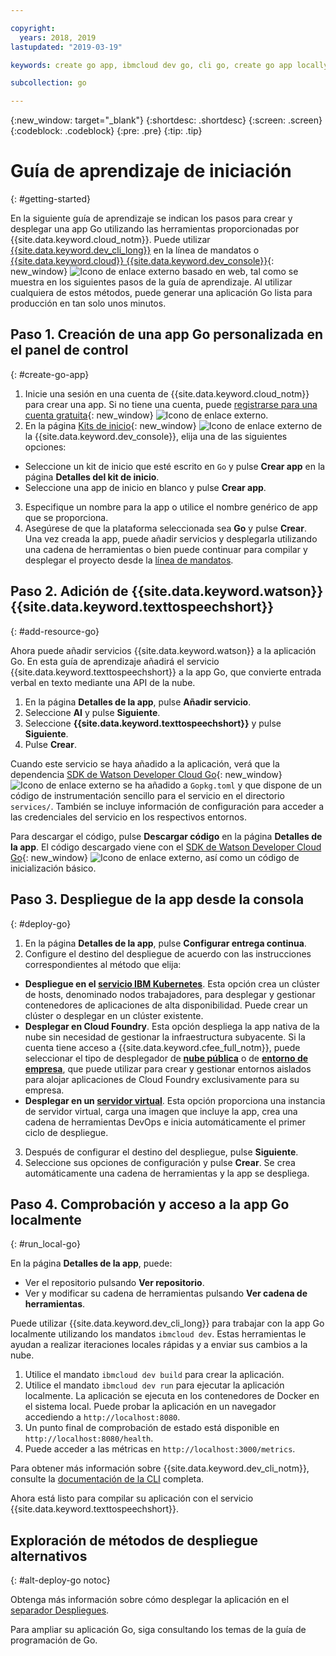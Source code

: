 ```yaml
---

copyright:
  years: 2018, 2019
lastupdated: "2019-03-19"

keywords: create go app, ibmcloud dev go, cli go, create go app locally, deploy go app, go starter kit

subcollection: go

---
```


{:new_window: target="_blank"}
{:shortdesc: .shortdesc}
{:screen: .screen}
{:codeblock: .codeblock}
{:pre: .pre}
{:tip: .tip}

# Guía de aprendizaje de iniciación
{: #getting-started}

En la siguiente guía de aprendizaje se indican los pasos para crear y desplegar una app Go utilizando las herramientas proporcionadas por {{site.data.keyword.cloud_notm}}. Puede utilizar [{{site.data.keyword.dev_cli_long}}](/docs/cli?topic=cloud-cli-ibmcloud-cli#ibmcloud-cli) en la línea de mandatos o [{{site.data.keyword.cloud}} {{site.data.keyword.dev_console}}](https://{DomainName}/developer/appservice/dashboard){: new_window} ![Icono de enlace externo](../icons/launch-glyph.svg "Icono de enlace externo") basado en web, tal como se muestra en los siguientes pasos de la guía de aprendizaje. Al utilizar cualquiera de estos métodos, puede generar una aplicación Go lista para producción en tan solo unos minutos.

## Paso 1. Creación de una app Go personalizada en el panel de control
{: #create-go-app}

1. Inicie una sesión en una cuenta de {{site.data.keyword.cloud_notm}} para crear una app. Si no tiene una cuenta, puede [registrarse para una cuenta gratuita](https://{DomainName}/registration){: new_window} ![Icono de enlace externo](../icons/launch-glyph.svg "Icono de enlace externo").
2. En la página [Kits de inicio](https://{DomainName}/developer/appservice/starter-kits){: new_window} ![Icono de enlace externo](../icons/launch-glyph.svg "Icono de enlace externo") de la {{site.data.keyword.dev_console}}, elija una de las siguientes opciones:
 * Seleccione un kit de inicio que esté escrito en `Go` y pulse **Crear app** en la página **Detalles del kit de inicio**.
 * Seleccione una app de inicio en blanco y pulse **Crear app**.
3. Especifique un nombre para la app o utilice el nombre genérico de app que se proporciona.
4. Asegúrese de que la plataforma seleccionada sea **Go** y pulse **Crear**. Una vez creada la app, puede añadir servicios y desplegarla utilizando una cadena de herramientas o bien puede continuar para compilar y desplegar el proyecto desde la [línea de mandatos](/docs/cli?topic=cloud-cli-ibmcloud-cli#ibmcloud-cli).

## Paso 2. Adición de {{site.data.keyword.watson}} {{site.data.keyword.texttospeechshort}}
{: #add-resource-go}

Ahora puede añadir servicios {{site.data.keyword.watson}} a la aplicación Go. En esta guía de aprendizaje añadirá el servicio {{site.data.keyword.texttospeechshort}} a la app Go, que convierte entrada verbal en texto mediante una API de la nube.

1. En la página **Detalles de la app**, pulse **Añadir servicio**.
2. Seleccione **AI** y pulse **Siguiente**.
3. Seleccione **{{site.data.keyword.texttospeechshort}}** y pulse **Siguiente**.
4. Pulse **Crear**.

Cuando este servicio se haya añadido a la aplicación, verá que la dependencia [SDK de Watson Developer Cloud Go](https://github.com/watson-developer-cloud/go-sdk){: new_window} ![Icono de enlace externo](../icons/launch-glyph.svg "Icono de enlace externo") se ha añadido a `Gopkg.toml` y que dispone de un código de instrumentación sencillo para el servicio en el directorio `services/`. También se incluye información de configuración para acceder a las credenciales del servicio en los respectivos entornos.

Para descargar el código, pulse **Descargar código** en la página **Detalles de la app**. El código descargado viene con el [SDK de Watson Developer Cloud Go](https://github.com/watson-developer-cloud/go-sdk){: new_window} ![Icono de enlace externo](../icons/launch-glyph.svg "Icono de enlace externo"), así como un código de inicialización básico.

## Paso 3. Despliegue de la app desde la consola
{: #deploy-go}

1. En la página **Detalles de la app**, pulse **Configurar entrega continua**.
2. Configure el destino del despliegue de acuerdo con las instrucciones correspondientes al método que elija:
  * **Despliegue en el [servicio IBM Kubernetes](/docs/apps/deploying?topic=creating-apps-containers-kube)**. Esta opción crea un clúster de hosts, denominado nodos trabajadores, para desplegar y gestionar contenedores de aplicaciones de alta disponibilidad. Puede crear un clúster o desplegar en un clúster existente.
  * **Desplegar en Cloud Foundry**. Esta opción despliega la app nativa de la nube sin necesidad de gestionar la infraestructura subyacente. Si la cuenta tiene acceso a {{site.data.keyword.cfee_full_notm}}, puede seleccionar el tipo de desplegador de **[nube pública](/docs/cloud-foundry-public?topic=cloud-foundry-public-about-cf)** o de **[entorno de empresa](/docs/cloud-foundry-public?topic=cloud-foundry-public-cfee)**, que puede utilizar para crear y gestionar entornos aislados para alojar aplicaciones de Cloud Foundry exclusivamente para su empresa.
  * **Desplegar en un [servidor virtual](/docs/apps?topic=creating-apps-vsi-deploy)**. Esta opción proporciona una instancia de servidor virtual, carga una imagen que incluye la app, crea una cadena de herramientas DevOps e inicia automáticamente el primer ciclo de despliegue.

3. Después de configurar el destino del despliegue, pulse **Siguiente**.
4. Seleccione sus opciones de configuración y pulse **Crear**. Se crea automáticamente una cadena de herramientas y la app se despliega.

## Paso 4. Comprobación y acceso a la app Go localmente
{: #run_local-go}

En la página **Detalles de la app**, puede:
* Ver el repositorio pulsando **Ver repositorio**.
* Ver y modificar su cadena de herramientas pulsando **Ver cadena de herramientas**.

Puede utilizar {{site.data.keyword.dev_cli_long}} para trabajar con la app Go localmente utilizando los mandatos `ibmcloud dev`. Estas herramientas le ayudan a realizar iteraciones locales rápidas y a enviar sus cambios a la nube.

1. Utilice el mandato `ibmcloud dev build` para crear la aplicación.
2. Utilice el mandato `ibmcloud dev run` para ejecutar la aplicación localmente. La aplicación se ejecuta en los contenedores de Docker en el sistema local. Puede probar la aplicación en un navegador accediendo a `http://localhost:8080`.
3. Un punto final de comprobación de estado está disponible en `http://localhost:8080/health`.
4. Puede acceder a las métricas en `http://localhost:3000/metrics`.

Para obtener más información sobre {{site.data.keyword.dev_cli_notm}}, consulte la [documentación de la CLI](/docs/cli?topic=cloud-cli-ibmcloud-cli#ibmcloud-cli) completa.

Ahora está listo para compilar su aplicación con el servicio {{site.data.keyword.texttospeechshort}}.

## Exploración de métodos de despliegue alternativos
{: #alt-deploy-go notoc}

Obtenga más información sobre cómo desplegar la aplicación en el [separador Despliegues](/docs/go?topic=go-go-deploy-apps).

Para ampliar su aplicación Go, siga consultando los temas de la guía de programación de Go.
